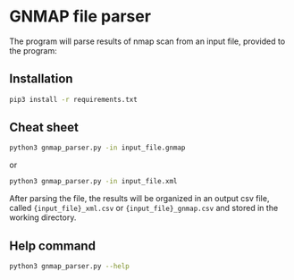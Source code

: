 # GNMAP file parser
The program will parse results of nmap scan from an input file, provided to the program:

## Installation
```bash
pip3 install -r requirements.txt
```

## Cheat sheet
```bash
python3 gnmap_parser.py -in input_file.gnmap
```
or
```bash
python3 gnmap_parser.py -in input_file.xml
```

After parsing the file, the results will be organized in an output csv file, called `{input_file}_xml.csv` or `{input_file}_gnmap.csv` and stored in the working directory.

## Help command
```bash
python3 gnmap_parser.py --help
```